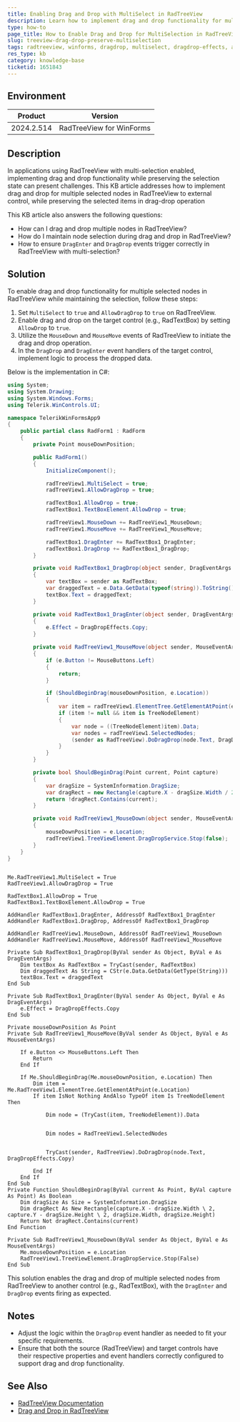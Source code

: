 ```yaml
---
title: Enabling Drag and Drop with MultiSelect in RadTreeView
description: Learn how to implement drag and drop functionality for multiple selected nodes in RadTreeView for WinForms.
type: how-to
page_title: How to Enable Drag and Drop for MultiSelection in RadTreeView
slug: treeview-drag-drop-preserve-multiselection
tags: radtreeview, winforms, dragdrop, multiselect, dragdrop-effects, allowdragdrop, mousedown, mousemove
res_type: kb
category: knowledge-base
ticketid: 1651843
---
```


## Environment

| Product | Version |
| --- | --- |
| 2024.2.514 | RadTreeView for WinForms | [Dinko Krastev](https://www.telerik.com/blogs/author/dinko-krastev)|

## Description

In applications using RadTreeView with multi-selection enabled, implementing drag and drop functionality while preserving the selection state can present challenges. This KB article addresses how to implement drag and drop for multiple selected nodes in RadTreeView to external control, while preserving the selected items in drag-drop operation

This KB article also answers the following questions:
- How can I drag and drop multiple nodes in RadTreeView?
- How do I maintain node selection during drag and drop in RadTreeView?
- How to ensure `DragEnter` and `DragDrop` events trigger correctly in RadTreeView with multi-selection?

## Solution

To enable drag and drop functionality for multiple selected nodes in RadTreeView while maintaining the selection, follow these steps:

1. Set `MultiSelect` to `true` and `AllowDragDrop` to `true` on RadTreeView.
2. Enable drag and drop on the target control (e.g., RadTextBox) by setting `AllowDrop` to `true`.
3. Utilize the `MouseDown` and `MouseMove` events of RadTreeView to initiate the drag and drop operation.
4. In the `DragDrop` and `DragEnter` event handlers of the target control, implement logic to process the dropped data.

Below is the implementation in C#:

````C#
using System;
using System.Drawing;
using System.Windows.Forms;
using Telerik.WinControls.UI;

namespace TelerikWinFormsApp9
{
    public partial class RadForm1 : RadForm
    {
        private Point mouseDownPosition;

        public RadForm1()
        {
            InitializeComponent();

            radTreeView1.MultiSelect = true;
            radTreeView1.AllowDragDrop = true;

            radTextBox1.AllowDrop = true;
            radTextBox1.TextBoxElement.AllowDrop = true;

            radTreeView1.MouseDown += RadTreeView1_MouseDown;
            radTreeView1.MouseMove += RadTreeView1_MouseMove;

            radTextBox1.DragEnter += RadTextBox1_DragEnter;
            radTextBox1.DragDrop += RadTextBox1_DragDrop;
        }

        private void RadTextBox1_DragDrop(object sender, DragEventArgs e)
        {
            var textBox = sender as RadTextBox;
            var draggedText = e.Data.GetData(typeof(string)).ToString();
            textBox.Text = draggedText;
        }

        private void RadTextBox1_DragEnter(object sender, DragEventArgs e)
        {
            e.Effect = DragDropEffects.Copy;
        }

        private void RadTreeView1_MouseMove(object sender, MouseEventArgs e)
        {
            if (e.Button != MouseButtons.Left)
            {
                return;
            }

            if (ShouldBeginDrag(mouseDownPosition, e.Location))
            {
                var item = radTreeView1.ElementTree.GetElementAtPoint(e.Location);
                if (item != null && item is TreeNodeElement)
                {
                    var node = ((TreeNodeElement)item).Data;
                    var nodes = radTreeView1.SelectedNodes;
                    (sender as RadTreeView).DoDragDrop(node.Text, DragDropEffects.Copy);
                }
            }
        }

        private bool ShouldBeginDrag(Point current, Point capture)
        {
            var dragSize = SystemInformation.DragSize;
            var dragRect = new Rectangle(capture.X - dragSize.Width / 2, capture.Y - dragSize.Height / 2, dragSize.Width, dragSize.Height);
            return !dragRect.Contains(current);
        }

        private void RadTreeView1_MouseDown(object sender, MouseEventArgs e)
        {
            mouseDownPosition = e.Location;
            radTreeView1.TreeViewElement.DragDropService.Stop(false);
        }
    }
}

````
````VB.NET

Me.RadTreeView1.MultiSelect = True
RadTreeView1.AllowDragDrop = True

RadTextBox1.AllowDrop = True
RadTextBox1.TextBoxElement.AllowDrop = True

AddHandler RadTextBox1.DragEnter, AddressOf RadTextBox1_DragEnter
AddHandler RadTextBox1.DragDrop, AddressOf RadTextBox1_DragDrop

AddHandler RadTreeView1.MouseDown, AddressOf RadTreeView1_MouseDown
AddHandler RadTreeView1.MouseMove, AddressOf RadTreeView1_MouseMove

Private Sub RadTextBox1_DragDrop(ByVal sender As Object, ByVal e As DragEventArgs)
    Dim textBox As RadTextBox = TryCast(sender, RadTextBox)
    Dim draggedText As String = CStr(e.Data.GetData(GetType(String)))
    textBox.Text = draggedText
End Sub

Private Sub RadTextBox1_DragEnter(ByVal sender As Object, ByVal e As DragEventArgs)
    e.Effect = DragDropEffects.Copy
End Sub

Private mouseDownPosition As Point
Private Sub RadTreeView1_MouseMove(ByVal sender As Object, ByVal e As MouseEventArgs)

    If e.Button <> MouseButtons.Left Then
        Return
    End If

    If Me.ShouldBeginDrag(Me.mouseDownPosition, e.Location) Then
        Dim item = Me.RadTreeView1.ElementTree.GetElementAtPoint(e.Location)
        If item IsNot Nothing AndAlso TypeOf item Is TreeNodeElement Then

            Dim node = (TryCast(item, TreeNodeElement)).Data


            Dim nodes = RadTreeView1.SelectedNodes


            TryCast(sender, RadTreeView).DoDragDrop(node.Text, DragDropEffects.Copy)

        End If
    End If
End Sub
Private Function ShouldBeginDrag(ByVal current As Point, ByVal capture As Point) As Boolean
    Dim dragSize As Size = SystemInformation.DragSize
    Dim dragRect As New Rectangle(capture.X - dragSize.Width \ 2, capture.Y - dragSize.Height \ 2, dragSize.Width, dragSize.Height)
    Return Not dragRect.Contains(current)
End Function

Private Sub RadTreeView1_MouseDown(ByVal sender As Object, ByVal e As MouseEventArgs)
    Me.mouseDownPosition = e.Location
    RadTreeView1.TreeViewElement.DragDropService.Stop(False)
End Sub

````


This solution enables the drag and drop of multiple selected nodes from RadTreeView to another control (e.g., RadTextBox), with the `DragEnter` and `DragDrop` events firing as expected. 

## Notes
- Adjust the logic within the `DragDrop` event handler as needed to fit your specific requirements.
- Ensure that both the source (RadTreeView) and target controls have their respective properties and event handlers correctly configured to support drag and drop functionality.

## See Also
- [RadTreeView Documentation](https://docs.telerik.com/devtools/winforms/controls/treeview/overview)
- [Drag and Drop in RadTreeView](https://docs.telerik.com/devtools/winforms/controls/treeview/drag-and-drop)
